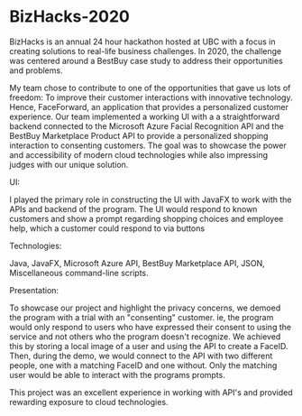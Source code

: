 # BizHacks-2020

BizHacks is an annual 24 hour hackathon hosted at UBC with a focus in creating solutions to real-life business challenges.
In 2020, the challenge was centered around a BestBuy case study to address their opportunities and problems.

My team chose to contribute to one of the opportunities that gave us lots of freedom: To improve their customer interactions with innovative technology.
Hence, FaceForward, an application that provides a personalized customer experience. Our team implemented a working UI with a a straightforward backend connected to the Microsoft Azure Facial Recognition API and the BestBuy Marketplace Product API to provide a personalized shopping interaction to consenting customers. The goal was to showcase the power and accessibility of modern cloud technologies while also impressing judges with our unique solution.

UI:

I played the primary role in constructing the UI with JavaFX to work with the APIs and backend of the program. The UI would respond to known customers and show a prompt regarding shopping choices and employee help, which a customer could respond to via buttons


Technologies:

Java, JavaFX, Microsoft Azure API, BestBuy Marketplace API, JSON, Miscellaneous command-line scripts.

Presentation:

To showcase our project and highlight the privacy concerns, we demoed the program with a trial with an "consenting" customer. ie, the program would only respond to users who have expressed their consent to using the service and not others who the program doesn't recognize. We achieved this by storing a local image of a user and using the API to create a FaceID. Then, during the demo, we would connect to the API with two different people, one with a matching FaceID and one without. Only the matching user would be able to interact with the programs prompts.

This project was an excellent experience in working with API's and provided rewarding exposure to cloud technologies.
